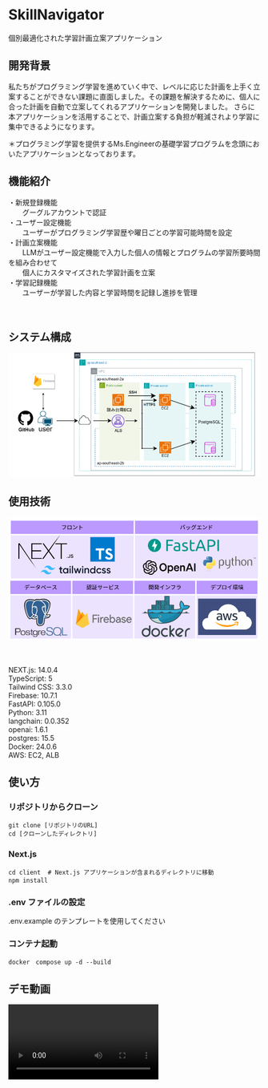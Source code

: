 # SkillNavigator

個別最適化された学習計画立案アプリケーション


## 開発背景

私たちがプログラミング学習を進めていく中で、レベルに応じた計画を上手く立案することができない課題に直面しました。その課題を解決するために、個人に合った計画を自動で立案してくれるアプリケーションを開発しました。
さらに本アプリケーションを活用することで、計画立案する負担が軽減されより学習に集中できるようになります。

＊プログラミング学習を提供するMs.Engineerの基礎学習プログラムを念頭においたアプリケーションとなっております。

## 機能紹介
・新規登録機能　<br>
　　グーグルアカウントで認証<br>
・ユーザー設定機能 <br>
　　ユーザーがプログラミング学習歴や曜日ごとの学習可能時間を設定<br>
・計画立案機能　<br>
　　LLMがユーザー設定機能で入力した個人の情報とプログラムの学習所要時間を組み合わせて<br>
　　個人にカスタマイズされた学習計画を立案<br>
・学習記録機能<br>
　　ユーザーが学習した内容と学習時間を記録し進捗を管理<br>

　　　
## システム構成

![Alt text](image-1.png)

## 使用技術

![Alt text](image.png)

<br><br>
NEXT.js: 14.0.4<br>
TypeScript: 5<br>
Tailwind CSS: 3.3.0<br>
Firebase: 10.7.1<br>
FastAPI: 0.105.0<br>
Python: 3.11<br>
langchain: 0.0.352<br>
openai: 1.6.1<br>
postgres: 15.5<br>
Docker: 24.0.6<br>
AWS: EC2, ALB<br>



## 使い方
### リポジトリからクローン

```
git clone [リポジトリのURL]
cd [クローンしたディレクトリ]

```

### Next.js
```
cd client  # Next.js アプリケーションが含まれるディレクトリに移動
npm install
```


### .env ファイルの設定
.env.example のテンプレートを使用してください

### コンテナ起動
```
docker　compose up -d --build
```

## デモ動画

<video src="video/SkillNavigatorVideo.mp4" controls title="Title"></video>
